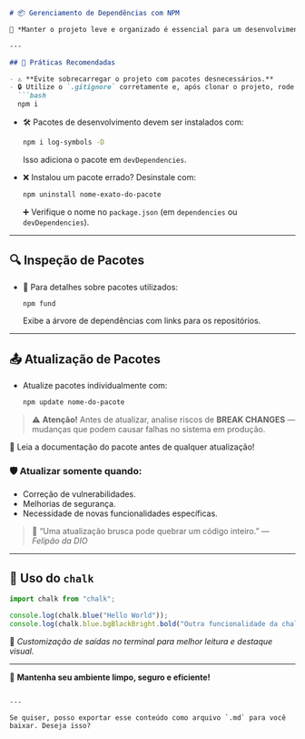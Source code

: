 
````markdown
# 📦 Gerenciamento de Dependências com NPM

🎯 *Manter o projeto leve e organizado é essencial para um desenvolvimento saudável.*

---

## 🚧 Práticas Recomendadas

- ⚠️ **Evite sobrecarregar o projeto com pacotes desnecessários.**
- 🔒 Utilize o `.gitignore` corretamente e, após clonar o projeto, rode:
  ```bash
  npm i
````

* 🛠️ Pacotes de desenvolvimento devem ser instalados com:

  ```bash
  npm i log-symbols -D
  ```

  Isso adiciona o pacote em `devDependencies`.

* ❌ Instalou um pacote errado? Desinstale com:

  ```bash
  npm uninstall nome-exato-do-pacote
  ```

  ➕ Verifique o nome no `package.json` (em `dependencies` ou `devDependencies`).

---

## 🔍 Inspeção de Pacotes

* 📡 Para detalhes sobre pacotes utilizados:

  ```bash
  npm fund
  ```

  Exibe a árvore de dependências com links para os repositórios.

---

## 📤 Atualização de Pacotes

* Atualize pacotes individualmente com:

  ```bash
  npm update nome-do-pacote
  ```

> ⚠️ **Atenção!**
> Antes de atualizar, analise riscos de **BREAK CHANGES** — mudanças que podem causar falhas no sistema em produção.

📘 Leia a documentação do pacote antes de qualquer atualização!

### 🛡️ Atualizar somente quando:

* Correção de vulnerabilidades.
* Melhorias de segurança.
* Necessidade de novas funcionalidades específicas.

> 💬 “Uma atualização brusca pode quebrar um código inteiro.”
> — *Felipão da DIO*

---

## 🎨 Uso do `chalk`

```js
import chalk from "chalk";

console.log(chalk.blue("Hello World"));
console.log(chalk.blue.bgBlackBright.bold("Outra funcionalidade da chalk."));
```

📌 *Customização de saídas no terminal para melhor leitura e destaque visual.*

---

🚀 **Mantenha seu ambiente limpo, seguro e eficiente!**

```

---

Se quiser, posso exportar esse conteúdo como arquivo `.md` para você baixar. Deseja isso?
```
